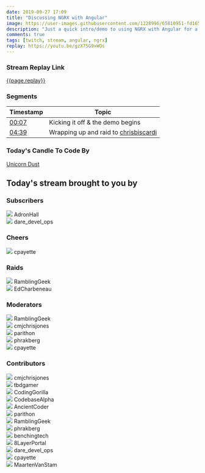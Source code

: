 ```yaml
---
date: 2019-09-27 17:09
title: "Discussing NGRX with Angular"
image: https://user-images.githubusercontent.com/1228996/65810951-fd165300-e176-11e9-8686-47aba1521afb.png
description: "Just a quick intro/demo to using NGRX with Angular for a few viewers who needed a walkthrough."
comments: true
tags: [twitch, stream, angular, ngrx]
replay: https://youtu.be/gzX75G9xWOs
---
```


### Stream Replay Link

[{{page.replay}}]({{page.replay}})

<!--more-->

### Segments

| Timestamp | Topic
| ---       | ---
| [00:07]({{page.replay}}?t=433.364) | Kicking it off &amp; the demo begins |
| [04:39]({{page.replay}}?t=16758.616) | Wrapping up and raid to [chrisbiscardi](https://twitch.tv/chrisbiscardi) |

### Today's Candle To Code By

<a href="https://amzn.to/320cEn1" target="_blank">Unicorn Dust</a>

## Today's stream brought to you by

### Subscribers

<div class="users">
  <div class="user">
    <img class="profile" src="https://static-cdn.jtvnw.net/jtv_user_pictures/590e3f6f-8a85-4704-9342-dc375bed546c-profile_image-300x300.jpeg"/>
    <span>AdronHall<br/>
      <a href="https://twitch.tv/adronhall" target="_blank"><i class="fab fa-twitch" aria-hidden="true"></i></a></span>
  </div>
  <div class="user">
    <img class="profile" src="https://static-cdn.jtvnw.net/jtv_user_pictures/51b2380b-55c8-4acd-8e4b-21a0b86bf901-profile_image-300x300.png"/>
    <span>dare_devel_ops<br/>
      <a href="https://twitch.tv/dare_devel_ops" target="_blank"><i class="fab fa-twitch" aria-hidden="true"></i></a><a href="https://twitter.com/daredevelops" target="_blank"><i class="fab fa-twitter" aria-hidden="true"></i></a><a href="https://github.com/daredevelops" target="_blank"><i class="fab fa-github" aria-hidden="true"></i></a></span>
  </div>

</div>

### Cheers

<div class="users">
  <div class="user">
    <img class="profile" src="https://static-cdn.jtvnw.net/jtv_user_pictures/933c6970-ad44-4b52-a4d3-8b573655df03-profile_image-300x300.png"/>
    <span>cpayette<br/>
      <a href="https://twitch.tv/cpayette" target="_blank"><i class="fab fa-twitch" aria-hidden="true"></i></a></span>
  </div>

</div>

### Raids

<div class="users">
  <div class="user">
    <img class="profile" src="https://static-cdn.jtvnw.net/jtv_user_pictures/a390873e-0dff-4ae6-a798-93c1e9516616-profile_image-300x300.png"/>
    <span>RamblingGeek<br/>
      <a href="https://twitch.tv/ramblinggeek" target="_blank"><i class="fab fa-twitch" aria-hidden="true"></i></a><a href="https://twitter.com/rgeekuk" target="_blank"><i class="fab fa-twitter" aria-hidden="true"></i></a><a href="https://github.com/ramblinggeekuk" target="_blank"><i class="fab fa-github" aria-hidden="true"></i></a></span>
  </div>
  <div class="user">
    <img class="profile" src="https://static-cdn.jtvnw.net/jtv_user_pictures/5893a5af-ec45-4c6a-9623-b5b3eb080c52-profile_image-300x300.jpg"/>
    <span>EdCharbeneau<br/>
      <a href="https://twitch.tv/edcharbeneau" target="_blank"><i class="fab fa-twitch" aria-hidden="true"></i></a></span>
  </div>

</div>

### Moderators

<div class="users">
  <div class="user">
    <img class="profile" src="https://static-cdn.jtvnw.net/jtv_user_pictures/a390873e-0dff-4ae6-a798-93c1e9516616-profile_image-300x300.png"/>
    <span>RamblingGeek<br/>
      <a href="https://twitch.tv/ramblinggeek" target="_blank"><i class="fab fa-twitch" aria-hidden="true"></i></a><a href="https://twitter.com/rgeekuk" target="_blank"><i class="fab fa-twitter" aria-hidden="true"></i></a><a href="https://github.com/ramblinggeekuk" target="_blank"><i class="fab fa-github" aria-hidden="true"></i></a></span>
  </div>
  <div class="user">
    <img class="profile" src="https://static-cdn.jtvnw.net/jtv_user_pictures/b159c7c5-bbff-43d7-999a-7a0805f4893e-profile_image-300x300.jpg"/>
    <span>cmjchrisjones<br/>
      <a href="https://twitch.tv/cmjchrisjones" target="_blank"><i class="fab fa-twitch" aria-hidden="true"></i></a><a href="https://twitter.com/cmjchrisjones" target="_blank"><i class="fab fa-twitter" aria-hidden="true"></i></a><a href="https://github.com/cmjchrisjones" target="_blank"><i class="fab fa-github" aria-hidden="true"></i></a></span>
  </div>
  <div class="user">
    <img class="profile" src="https://static-cdn.jtvnw.net/jtv_user_pictures/abd243dc-3790-4a73-b7b4-1269f89ce083-profile_image-300x300.png"/>
    <span>parithon<br/>
      <a href="https://twitch.tv/parithon" target="_blank"><i class="fab fa-twitch" aria-hidden="true"></i></a></span>
  </div>
  <div class="user">
    <img class="profile" src="https://static-cdn.jtvnw.net/jtv_user_pictures/f7ff026e-98ca-4081-9e96-17e46b43df9d-profile_image-300x300.png"/>
    <span>phrakberg<br/>
      <a href="https://twitch.tv/phrakberg" target="_blank"><i class="fab fa-twitch" aria-hidden="true"></i></a></span>
  </div>
  <div class="user">
    <img class="profile" src="https://static-cdn.jtvnw.net/jtv_user_pictures/933c6970-ad44-4b52-a4d3-8b573655df03-profile_image-300x300.png"/>
    <span>cpayette<br/>
      <a href="https://twitch.tv/cpayette" target="_blank"><i class="fab fa-twitch" aria-hidden="true"></i></a></span>
  </div>

</div>

### Contributors

<div class="users">
  <div class="user">
    <img class="profile" src="https://static-cdn.jtvnw.net/jtv_user_pictures/b159c7c5-bbff-43d7-999a-7a0805f4893e-profile_image-300x300.jpg"/>
    <span>cmjchrisjones<br/>
      <a href="https://twitch.tv/cmjchrisjones" target="_blank"><i class="fab fa-twitch" aria-hidden="true"></i></a><a href="https://twitter.com/cmjchrisjones" target="_blank"><i class="fab fa-twitter" aria-hidden="true"></i></a><a href="https://github.com/cmjchrisjones" target="_blank"><i class="fab fa-github" aria-hidden="true"></i></a></span>
  </div>
  <div class="user">
    <img class="profile" src="https://static-cdn.jtvnw.net/jtv_user_pictures/1e60395d-4246-4690-b486-40ebb3c8b00b-profile_image-300x300.png"/>
    <span>tbdgamer<br/>
      <a href="https://twitch.tv/tbdgamer" target="_blank"><i class="fab fa-twitch" aria-hidden="true"></i></a></span>
  </div>
  <div class="user">
    <img class="profile" src="https://static-cdn.jtvnw.net/jtv_user_pictures/bfcb04d4-2e37-4f81-b58a-955a34b33e9d-profile_image-300x300.png"/>
    <span>CodingGorilla<br/>
      <a href="https://twitch.tv/codinggorilla" target="_blank"><i class="fab fa-twitch" aria-hidden="true"></i></a></span>
  </div>
  <div class="user">
    <img class="profile" src="https://static-cdn.jtvnw.net/jtv_user_pictures/ea313d11-e693-455d-8d79-e8b9a4787ea7-profile_image-300x300.jpeg"/>
    <span>CodebaseAlpha<br/>
      <a href="https://twitch.tv/codebasealpha" target="_blank"><i class="fab fa-twitch" aria-hidden="true"></i></a></span>
  </div>
  <div class="user">
    <img class="profile" src="https://static-cdn.jtvnw.net/jtv_user_pictures/f5373f0e-4fa8-4d90-8303-12c47001c08f-profile_image-300x300.jpeg"/>
    <span>AncientCoder<br/>
      <a href="https://twitch.tv/ancientcoder" target="_blank"><i class="fab fa-twitch" aria-hidden="true"></i></a><a href="https://github.com/theancientcoder" target="_blank"><i class="fab fa-github" aria-hidden="true"></i></a></span>
  </div>
  <div class="user">
    <img class="profile" src="https://static-cdn.jtvnw.net/jtv_user_pictures/abd243dc-3790-4a73-b7b4-1269f89ce083-profile_image-300x300.png"/>
    <span>parithon<br/>
      <a href="https://twitch.tv/parithon" target="_blank"><i class="fab fa-twitch" aria-hidden="true"></i></a></span>
  </div>
  <div class="user">
    <img class="profile" src="https://static-cdn.jtvnw.net/jtv_user_pictures/a390873e-0dff-4ae6-a798-93c1e9516616-profile_image-300x300.png"/>
    <span>RamblingGeek<br/>
      <a href="https://twitch.tv/ramblinggeek" target="_blank"><i class="fab fa-twitch" aria-hidden="true"></i></a><a href="https://twitter.com/rgeekuk" target="_blank"><i class="fab fa-twitter" aria-hidden="true"></i></a><a href="https://github.com/ramblinggeekuk" target="_blank"><i class="fab fa-github" aria-hidden="true"></i></a></span>
  </div>
  <div class="user">
    <img class="profile" src="https://static-cdn.jtvnw.net/jtv_user_pictures/f7ff026e-98ca-4081-9e96-17e46b43df9d-profile_image-300x300.png"/>
    <span>phrakberg<br/>
      <a href="https://twitch.tv/phrakberg" target="_blank"><i class="fab fa-twitch" aria-hidden="true"></i></a></span>
  </div>
  <div class="user">
    <img class="profile" src="https://static-cdn.jtvnw.net/user-default-pictures/b83b1794-7df9-4878-916c-88c2ad2e4f9f-profile_image-300x300.jpg"/>
    <span>benchingtech<br/>
      <a href="https://twitch.tv/benchingtech" target="_blank"><i class="fab fa-twitch" aria-hidden="true"></i></a></span>
  </div>
  <div class="user">
    <img class="profile" src="https://static-cdn.jtvnw.net/jtv_user_pictures/71dcc261-5c5d-4f64-a7af-38f167af3e29-profile_image-300x300.png"/>
    <span>8LayerPortal<br/>
      <a href="https://twitch.tv/8layerportal" target="_blank"><i class="fab fa-twitch" aria-hidden="true"></i></a></span>
  </div>
  <div class="user">
    <img class="profile" src="https://static-cdn.jtvnw.net/jtv_user_pictures/51b2380b-55c8-4acd-8e4b-21a0b86bf901-profile_image-300x300.png"/>
    <span>dare_devel_ops<br/>
      <a href="https://twitch.tv/dare_devel_ops" target="_blank"><i class="fab fa-twitch" aria-hidden="true"></i></a><a href="https://twitter.com/daredevelops" target="_blank"><i class="fab fa-twitter" aria-hidden="true"></i></a><a href="https://github.com/daredevelops" target="_blank"><i class="fab fa-github" aria-hidden="true"></i></a></span>
  </div>
  <div class="user">
    <img class="profile" src="https://static-cdn.jtvnw.net/jtv_user_pictures/933c6970-ad44-4b52-a4d3-8b573655df03-profile_image-300x300.png"/>
    <span>cpayette<br/>
      <a href="https://twitch.tv/cpayette" target="_blank"><i class="fab fa-twitch" aria-hidden="true"></i></a></span>
  </div>
  <div class="user">
    <img class="profile" src="https://static-cdn.jtvnw.net/jtv_user_pictures/f3422ce5-46f9-400a-b94f-447482aa345b-profile_image-300x300.jpeg"/>
    <span>MaartenVanStam<br/>
      <a href="https://twitch.tv/maartenvanstam" target="_blank"><i class="fab fa-twitch" aria-hidden="true"></i></a></span>
  </div>

</div>
